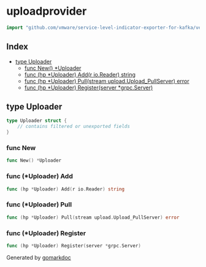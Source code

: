 <!-- Code generated by gomarkdoc. DO NOT EDIT -->

# uploadprovider

```go
import "github.com/vmware/service-level-indicator-exporter-for-kafka/vendor/github.com/moby/buildkit/session/upload/uploadprovider"
```

## Index

- [type Uploader](<#type-uploader>)
  - [func New() *Uploader](<#func-new>)
  - [func (hp *Uploader) Add(r io.Reader) string](<#func-uploader-add>)
  - [func (hp *Uploader) Pull(stream upload.Upload_PullServer) error](<#func-uploader-pull>)
  - [func (hp *Uploader) Register(server *grpc.Server)](<#func-uploader-register>)


## type Uploader

```go
type Uploader struct {
    // contains filtered or unexported fields
}
```

### func New

```go
func New() *Uploader
```

### func \(\*Uploader\) Add

```go
func (hp *Uploader) Add(r io.Reader) string
```

### func \(\*Uploader\) Pull

```go
func (hp *Uploader) Pull(stream upload.Upload_PullServer) error
```

### func \(\*Uploader\) Register

```go
func (hp *Uploader) Register(server *grpc.Server)
```



Generated by [gomarkdoc](<https://github.com/princjef/gomarkdoc>)
